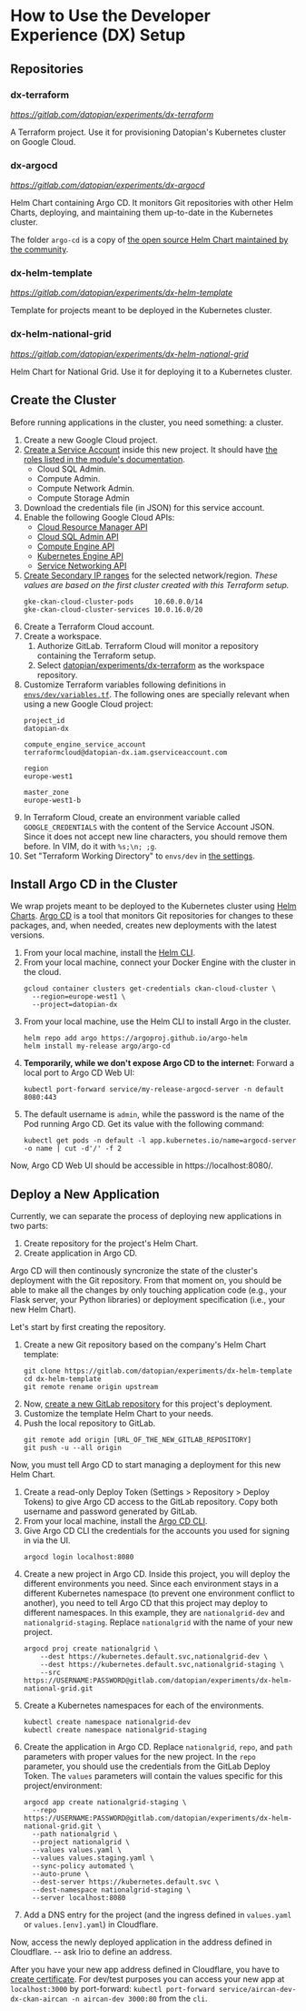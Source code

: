 # How to Use the Developer Experience (DX) Setup

## Repositories

### dx-terraform

_https://gitlab.com/datopian/experiments/dx-terraform_

A Terraform project. Use it for provisioning Datopian's Kubernetes cluster on Google Cloud.

### dx-argocd

_https://gitlab.com/datopian/experiments/dx-argocd_

Helm Chart containing Argo CD. It monitors Git repositories with other Helm Charts, deploying, and maintaining them up-to-date in the Kubernetes cluster.

The folder `argo-cd` is a copy of [the open source Helm Chart maintained by the community](https://github.com/argoproj/argo-helm/tree/master/charts/argo-cd).

### dx-helm-template

_https://gitlab.com/datopian/experiments/dx-helm-template_

Template for projects meant to be deployed in the Kubernetes cluster.

### dx-helm-national-grid

_https://gitlab.com/datopian/experiments/dx-helm-national-grid_

Helm Chart for National Grid. Use it for deploying it to a Kubernetes cluster.

## Create the Cluster

Before running applications in the cluster, you need something: a cluster.

1. Create a new Google Cloud project.
2. [Create a Service Account](https://developers.google.com/accounts/docs/application-default-credentials) inside this new project. It should have [the roles listed in the module's documentation](https://github.com/terraform-google-modules/terraform-google-kubernetes-engine#configure-a-service-account).
    * Cloud SQL Admin.
    * Compute Admin.
    * Compute Network Admin.
    * Compute Storage Admin
3. Download the credentials file (in JSON) for this service account.
4. Enable the following Google Cloud APIs:
    * [Cloud Resource Manager API](https://console.developers.google.com/apis/api/cloudresourcemanager.googleapis.com/overview)
    * [Cloud SQL Admin API](https://console.developers.google.com/apis/api/sqladmin.googleapis.com/overview)
    * [Compute Engine API](https://console.developers.google.com/apis/api/compute.googleapis.com/overview)
    * [Kubernetes Engine API](https://console.developers.google.com/apis/api/container.googleapis.com/overview)
    * [Service Networking API](https://console.developers.google.com/apis/api/servicenetworking.googleapis.com/overview)
5. [Create Secondary IP ranges](https://console.cloud.google.com/networking/subnetworks/details/europe-west1/default) for the selected network/region. _These values are based on the first cluster created with this Terraform setup._
    ```
    gke-ckan-cloud-cluster-pods     10.60.0.0/14
    gke-ckan-cloud-cluster-services 10.0.16.0/20
    ```
6. Create a Terraform Cloud account.
7. Create a workspace.
    1. Authorize GitLab. Terraform Cloud will monitor a repository containing the Terraform setup.
    2. Select [datopian/experiments/dx-terraform](https://gitlab.com/datopian/experiments/dx-terraform) as the workspace repository.
8. Customize Terraform variables following definitions in [`envs/dev/variables.tf`](https://gitlab.com/datopian/experiments/dx-terraform/-/blob/master/envs/dev/variables.tf). The following ones are specially relevant when using a new Google Cloud project:
    ```
    project_id
    datopian-dx

    compute_engine_service_account
    terraformcloud@datopian-dx.iam.gserviceaccount.com

    region
    europe-west1

    master_zone
    europe-west1-b
    ```
9. In Terraform Cloud, create an environment variable called `GOOGLE_CREDENTIALS` with the content of the Service Account JSON. Since it does not accept new line characters, you should remove them before. In VIM, do it with `%s;\n; ;g`.
10. Set "Terraform Working Directory" to `envs/dev` in [the settings](https://app.terraform.io/app/datopian/workspaces/dx/settings/general).

## Install Argo CD in the Cluster

We wrap projets meant to be deployed to the Kubernetes cluster using [Helm Charts](https://helm.sh/). [Argo CD](https://argoproj.github.io/argo-cd/) is a tool that monitors Git repositories for changes to these packages, and, when needed, creates new deployments with the latest versions.

1. From your local machine, install the [Helm CLI](https://helm.sh/docs/intro/install/).
2. From your local machine, connect your Docker Engine with the cluster in the cloud.
    ```
    gcloud container clusters get-credentials ckan-cloud-cluster \
      --region=europe-west1 \
      --project=datopian-dx
    ```
3. From your local machine, use the Helm CLI to install Argo in the cluster.
    ```
    helm repo add argo https://argoproj.github.io/argo-helm
    helm install my-release argo/argo-cd
    ```
4. **Temporarily, while we don't expose Argo CD to the internet:** Forward a local port to Argo CD Web UI:
    ```
    kubectl port-forward service/my-release-argocd-server -n default 8080:443
    ```
5. The default username is `admin`, while the password is the name of the Pod running Argo CD. Get its value with the following command:
    ```
    kubectl get pods -n default -l app.kubernetes.io/name=argocd-server -o name | cut -d'/' -f 2
    ```

Now, Argo CD Web UI should be accessible in https://localhost:8080/.

## Deploy a New Application

Currently, we can separate the process of deploying new applications in two parts:

1. Create repository for the project's Helm Chart.
2. Create application in Argo CD.

Argo CD will then continously syncronize the state of the cluster's deployment with the Git repository. From that moment on, you should be able to make all the changes by only touching application code (e.g., your Flask server, your Python libraries) or deployment specification (i.e., your new Helm Chart).

Let's start by first creating the repository.

1. Create a new Git repository based on the company's Helm Chart template:
    ```
    git clone https://gitlab.com/datopian/experiments/dx-helm-template
    cd dx-helm-template
    git remote rename origin upstream
    ```
2. Now, [create a new GitLab repository](https://gitlab.com/projects/new?namespace_id=5587649) for this project's deployment.
3. Customize the template Helm Chart to your needs.
4. Push the local repository to GitLab.
    ```
    git remote add origin [URL_OF_THE_NEW_GITLAB_REPOSITORY]
    git push -u --all origin
    ```

Now, you must tell Argo CD to start managing a deployment for this new Helm Chart.

1. Create a read-only Deploy Token (Settings > Repository > Deploy Tokens) to give Argo CD access to the GitLab repository. Copy both username and password generated by GitLab.
2. From your local machine, install the [Argo CD CLI](https://argoproj.github.io/argo-cd/cli_installation/).
3. Give Argo CD CLI the credentials for the accounts you used for signing in via the UI.
    ```
    argocd login localhost:8080
    ```
4. Create a new project in Argo CD. Inside this project, you will deploy the different environments you need. Since each environment stays in a different Kubernetes namespace (to prevent one environment conflict to another), you need to tell Argo CD that this project may deploy to different namespaces. In this example, they are `nationalgrid-dev` and `nationalgrid-staging`. Replace `nationalgrid` with the name of your new project.
    ```
    argocd proj create nationalgrid \
        --dest https://kubernetes.default.svc,nationalgrid-dev \
        --dest https://kubernetes.default.svc,nationalgrid-staging \
        --src https://USERNAME:PASSWORD@gitlab.com/datopian/experiments/dx-helm-national-grid.git
    ```
5. Create a Kubernetes namespaces for each of the environments.
    ```
    kubectl create namespace nationalgrid-dev
    kubectl create namespace nationalgrid-staging
    ```
6. Create the application in Argo CD. Replace `nationalgrid`, `repo`, and `path` parameters with proper values for the new project. In the `repo` parameter, you should use the credentials from the GitLab Deploy Token. The `values` parameters will contain the values specific for this project/environment:
    ```
    argocd app create nationalgrid-staging \
      --repo https://USERNAME:PASSWORD@gitlab.com/datopian/experiments/dx-helm-national-grid.git \
      --path nationalgrid \
      --project nationalgrid \
      --values values.yaml \
      --values values.staging.yaml \
      --sync-policy automated \
      --auto-prune \
      --dest-server https://kubernetes.default.svc \
      --dest-namespace nationalgrid-staging \
      --server localhost:8080
    ```
7. Add a DNS entry for the project (and the ingress defined in `values.yaml` or `values.[env].yaml`) in Cloudflare.

Now, access the newly deployed application in the address defined in Cloudflare. -- ask Irio to define an address.

After you have your new app address defined in Cloudflare, you have to [create certificate](https://gitlab.com/datopian/tech/devops/-/blob/master/quickstart-guide-to-cert-manager-in-k8s.md). 
For dev/test purposes you can access your new app at `localhost:3000` by port-forward: 
`kubectl port-forward service/aircan-dev-dx-ckan-aircan -n aircan-dev 3000:80` from the `cli`.
